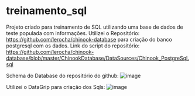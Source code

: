 # treinamento_sql
Projeto criado para treinamento de SQL utilizando uma base de dados de teste populada com informações.
Utilizei o Repositório: https://github.com/lerocha/chinook-database para criação do banco postgresql com os dados.
Link do script do repositório: https://github.com/lerocha/chinook-database/blob/master/ChinookDatabase/DataSources/Chinook_PostgreSql.sql

Schema do Database do repositório do github:
![image](https://github.com/pietroBragaAquinoJunior/treinamento_sql/assets/85259321/0653d14e-c729-4b89-b0d0-2ce115e8070c)

Utilizei o DataGrip para criação dos Sqls:
![image](https://github.com/pietroBragaAquinoJunior/treinamento_sql/assets/85259321/183a7367-e484-4aa6-8eac-99515afec385)
